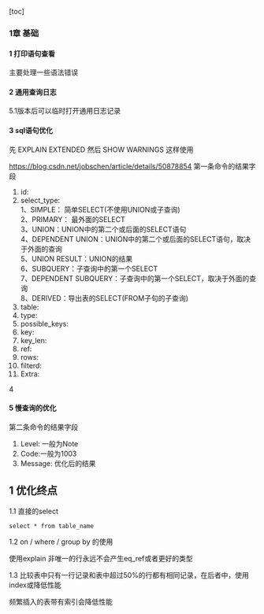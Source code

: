 [toc]
### 1章 基础

#### 1 打印语句查看

主要处理一些语法错误

#### 2 通用查询日志

5.1版本后可以临时打开通用日志记录

#### 3 sql语句优化
先 EXPLAIN EXTENDED 然后 SHOW WARNINGS 这样使用  

https://blog.csdn.net/jobschen/article/details/50878854
第一条命令的结果字段

1. id:
2. select_type:  
	1、SIMPLE： 简单SELECT(不使用UNION或子查询)  
	2、PRIMARY： 最外面的SELECT  
	3、UNION：UNION中的第二个或后面的SELECT语句  
	4、DEPENDENT UNION：UNION中的第二个或后面的SELECT语句，取决于外面的查询  
	5、UNION RESULT：UNION的结果  
	6、SUBQUERY：子查询中的第一个SELECT  
	7、DEPENDENT SUBQUERY：子查询中的第一个SELECT，取决于外面的查询  
	8、DERIVED：导出表的SELECT(FROM子句的子查询)  
3. table:
4. type:
5. possible_keys:
6. key:
7. key_len:
8. ref:
9. rows:
10. filterd:
11. Extra:

4 

#### 5 慢查询的优化 


第二条命令的结果字段
  
1. Level: 一般为Note
2. Code:一般为1003
3. Message: 优化后的结果










 
## 1 优化终点

1.1 直接的select  
```
select * from table_name
```

1.2 on / where / group by 的使用  

使用explain
非唯一的行永远不会产生eq_ref或者更好的类型

1.3 比较表中只有一行记录和表中超过50%的行都有相同记录，在后者中，使用index或降低性能

频繁插入的表带有索引会降低性能





